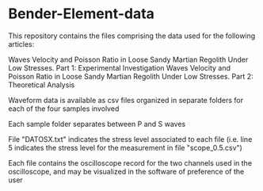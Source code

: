 # Bender-Element-data
This repository contains the files comprising the data used for the following articles:

Waves Velocity and Poisson Ratio in Loose Sandy Martian Regolith Under Low Stresses. Part 1: Experimental Investigation
Waves Velocity and Poisson Ratio in Loose Sandy Martian Regolith Under Low Stresses. Part 2: Theoretical Analysis

Waveform data is available as csv files organized in separate folders for each of the four samples involved

Each sample folder separates between P and S waves

File "DATOSX.txt" indicates the stress level associated to each file (i.e. line 5 indicates the stress level for the measurement in file "scope_0.5.csv")

Each file contains the oscilloscope record for the two channels used in the oscilloscope, and may be visualized in the software of preference of the user
